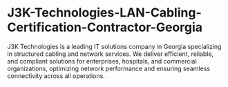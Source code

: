 # J3K-Technologies-LAN-Cabling-Certification-Contractor-Georgia
J3K Technologies is a leading IT solutions company in Georgia specializing in structured cabling and network services. We deliver efficient, reliable, and compliant solutions for enterprises, hospitals, and commercial organizations, optimizing network performance and ensuring seamless connectivity across all operations.
